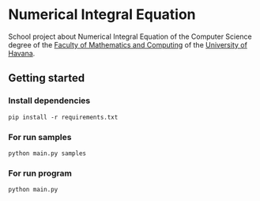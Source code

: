 # Numerical Integral Equation

School project about Numerical Integral Equation of the Computer Science degree of the [Faculty of Mathematics and Computing](http://www.uh.cu/ciencias-de-la-computacion) of the [University of Havana](http://www.uh.cu).

## Getting started

### Install dependencies

```[bash]
pip install -r requirements.txt
```

### For run samples

```[bash]
python main.py samples
```

### For run program

```[bash]
python main.py
```
